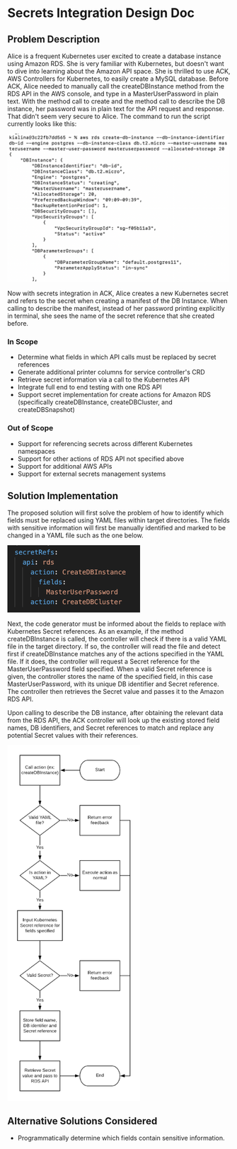# Secrets Integration Design Doc

## Problem Description
Alice is a frequent Kubernetes user excited to create a database instance using Amazon RDS. She is very familiar with Kubernetes, but doesn't want to dive into learning about the Amazon API space. She is thrilled to use ACK, AWS Controllers for Kubernetes, to easily create a MySQL database. Before ACK, Alice needed to manually call the createDBInstance method from the RDS API in the AWS console, and type in a MasterUserPassword in plain text. With the method call to create and the method call to describe the DB instance, her password was in plain text for the API request and response. That didn't seem very secure to Alice. 
The command to run the script currently looks like this:

<img src="command_line.png" width="500"/>

Now with secrets integration in ACK, Alice creates a new Kubernetes secret and refers to the secret when creating a manifest of the DB Instance. When calling to describe the manifest, instead of her password printing explicitly in terminal, she sees the name of the secret reference that she created before. 


### In Scope
- Determine what fields in which API calls must be replaced by secret references
- Generate additional printer columns for service controller's CRD
- Retrieve secret information via a call to the Kubernetes API
- Integrate full end to end testing with one RDS API
- Support secret implementation for create actions for Amazon RDS (specifically createDBInstance, createDBCluster, and createDBSnapshot)

### Out of Scope
- Support for referencing secrets across different Kubernetes namespaces
- Support for other actions of RDS API not specified above
- Support for additional AWS APIs
- Support for external secrets management systems


## Solution Implementation 
The proposed solution will first solve the problem of how to identify which fields must be replaced using YAML files within target directories. The fields with sensitive information will first be manually identified and marked to be changed in a YAML file such as the one below. 

<img src="yaml_file2.png" width="300"/>

Next, the code generator must be informed about the fields to replace with Kubernetes Secret references. 
As an example, if the method createDBInstance is called, the controller will check if there is a valid YAML file in the target directory. If so, the controller will read the file and detect first if createDBInstance matches any of the actions specified in the YAML file. If it does, the controller will request a Secret reference for the MasterUserPassword field specified. When a valid Secret reference is given, the controller stores the name of the specified field, in this case MasterUserPassword, with its unique DB identifier and Secret reference. The controller then retrieves the Secret value and passes it to the Amazon RDS API. 

Upon calling to describe the DB instance, after obtaining the relevant data from the RDS API, the ACK controller will look up the existing stored field names, DB identifiers, and Secret references to match and replace any potential Secret values with their references. 

<img src="secret-diagram.png" width="300"/>

## Alternative Solutions Considered
- Programmatically determine which fields contain sensitive information. 

